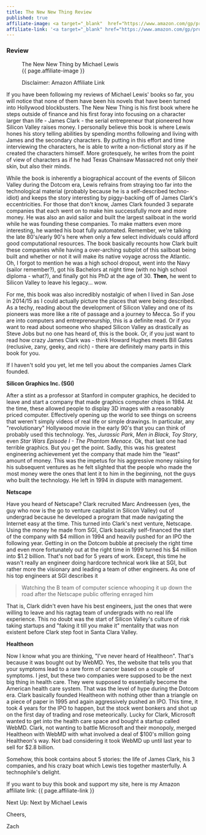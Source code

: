 ```yaml
---
title: The New New Thing Review
published: true
affiliate-image: <a target="_blank"  href="https://www.amazon.com/gp/product/0393347818/ref=as_li_tl?ie=UTF8&camp=1789&creative=9325&creativeASIN=0393347818&linkCode=as2&tag=hervature-20&linkId=a79bf942cb39b0065a9f50aaf57c62ef"><img src="./img/the-new-new-thing-cover.png" alt="The New New Thing Cover"/></a>
affiliate-link: '<a target="_blank" href="https://www.amazon.com/gp/product/0393347818/ref=as_li_tl?ie=UTF8&camp=1789&creative=9325&creativeASIN=0393347818&linkCode=as2&tag=hervature-20&linkId=8c71ad109f055dbeb7a0414cb532a025">The New New Thing: A Silicon Valley Story</a>'
---
```


### Review

<figure class="book-cover">
  <figcaption>
    The New New Thing by Michael Lewis
  </figcaption>
  {{ page.affiliate-image }}
  <p class="affiliate-link">Disclaimer: Amazon Affiliate Link</p>
</figure>

If you have been following my reviews of Michael Lewis' books so far, you will notice that none of them have been his novels that have been turned into Hollywood blockbusters. The New New Thing is his first book where he steps outside of finance and his first foray into focusing on a character larger than life - James Clark - the serial entrepreneur that pioneered how Silicon Valley raises money. I personally believe this book is where Lewis hones his story telling abilities by spending months following and living with James and the secondary characters. By putting in this effort and time interviewing the characters, he is able to write a non-fictional story as if he created the characters himself. More grotesquely, he writes from the point of view of characters as if he had Texas Chainsaw Massacred not only their skin, but also their minds.

While the book is inherently a biographical account of the events of Silicon Valley during the Dotcom era, Lewis refrains from straying too far into the technological material (probably because he is a self-described techno-idiot) and keeps the story interesting by piggy-backing off of James Clark's eccentricities. For those that don't know, James Clark founded 3 separate companies that each went on to make him successfully more and more money. He was also an avid sailor and built the largest sailboat in the world while he was founding these companies. To make matters even more interesting, he wanted his boat fully automated. Remember, we're talking the late 80's/early 90's here when only a few select individuals could afford good computational resources. The book basically recounts how Clark built these companies while having a over-arching subplot of this sailboat being built and whether or not it will make its native voyage across the Atlantic. Oh, I forgot to mention he was a high school dropout, went into the Navy (sailor remember?), got his Bachelors at night time (with no high school diploma - what?), and finally got his PhD at the age of 30. **Then**, he went to Silicon Valley to leave his legacy... wow.

For me, this book was also incredibly nostalgic of when I lived in San Jose in 2014/15 as I could actually picture the places that were being described. As a techy, reading about the development of Silicon Valley and one of its pioneers was more like a rite of passage and a journey to Mecca. So if you are into computers and entrepreneurship, this is a definite read. Or if you want to read about someone who shaped Silicon Valley as drastically as Steve Jobs but no one has heard of, this is the book. Or, if you just want to read how crazy James Clark was - think Howard Hughes meets Bill Gates (reclusive, zany, geeky, and rich) - there are definitely many parts in this book for you.

If I haven't sold you yet, let me tell you about the companies James Clark founded.

**Silicon Graphics Inc. (SGI)**

After a stint as a professor at Stanford in computer graphics, he decided to leave and start a company that made graphics computer chips in 1984. At the time, these allowed people to display 3D images with a reasonably priced computer. Effectively opening up the world to see things on screens that weren't simply videos of real life or simple drawings. In particular, any "revolutionary" Hollywood movie in the early 90's that you can think of probably used this technology. Yes, *Jurassic Park*, *Men in Black*, *Toy Story*, even *Star Wars Episode I - The Phantom Menace*. Ok, that last one had terrible graphics. But you get the point. Sadly, this was his greatest engineering achievement yet the company that made him the "least" amount of money. This was the impetus for his aggressive money raising for his subsequent ventures as he felt slighted that the people who made the most money were the ones that lent it to him in the beginning, not the guys who built the technology. He left in 1994 in dispute with management.

**Netscape**

Have you heard of Netscape? Clark recruited Marc Andreessen (yes, the guy who now is the go to venture capitalist in Silicon Valley) out of undergrad because he developed a program that made navigating the Internet easy at the time. This turned into Clark's next venture, Netscape. Using the money he made from SGI, Clark basically self-financed the start of the company with $4 million in 1994 and heavily pushed for an IPO the following year. Getting in on the Dotcom bubble at precisely the right time and even more fortunately out at the right time in 1999 turned his $4 million into $1.2 billion. That's not bad for 5 years of work. Except, this time he wasn't really an engineer doing hardcore technical work like at SGI, but rather more the visionary and leading a team of other engineers. As one of his top engineers at SGI describes it

>Watching the B team of computer science whooping it up down the road after the Netscape public offering enraged him

That is, Clark didn't even have his best engineers, just the ones that were willing to leave and his ragtag team of undergrads with no real life experience. This no doubt was the start of Silicon Valley's culture of risk taking startups and "faking it till you make it" mentality that was non existent before Clark step foot in Santa Clara Valley.

**Healtheon**

Now I know what you are thinking, "I've never heard of Healtheon". That's because it was bought out by WebMD. Yes, the website that tells you that your symptoms lead to a rare form of cancer based on a couple of symptoms. I jest, but these two companies were supposed to be the next big thing in health care. They were supposed to essentially become the American health care system. That was the level of hype during the Dotcom era. Clark basically founded Healtheon with nothing other than a triangle on a piece of paper in 1995 and again aggressively pushed an IPO. This time, it took 4 years for the IPO to happen, but the stock went bonkers and shot up on the first day of trading and rose meteorically. Lucky for Clark, Microsoft wanted to get into the health care space and bought a startup called WebMD. Clark, not wanting to battle Microsoft and their monopoly, merged Healtheon with WebMD with what involved a deal of $100's million going Healtheon's way. Not bad considering it took WebMD up until last year to sell for $2.8 billion.

Somehow, this book contains about 5 stories: the life of James Clark, his 3 companies, and his crazy boat which Lewis ties together masterfully. A technophile's delight.

If you want to buy this book and support my site, here is my Amazon affiliate link: {{ page.affiliate-link }}

Next Up: Next by Michael Lewis

Cheers,

Zach